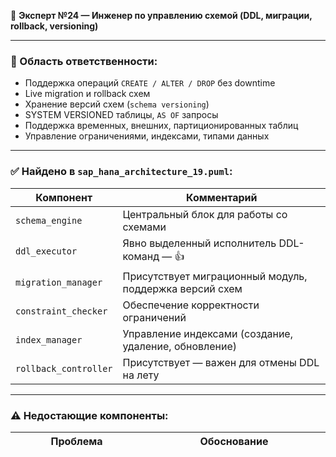 📐 **Эксперт №24 — Инженер по управлению схемой (DDL, миграции, rollback, versioning)**

---

### 🎯 Область ответственности:

* Поддержка операций `CREATE / ALTER / DROP` без downtime
* Live migration и rollback схем
* Хранение версий схем (`schema versioning`)
* SYSTEM VERSIONED таблицы, `AS OF` запросы
* Поддержка временных, внешних, партиционированных таблиц
* Управление ограничениями, индексами, типами данных

---

### ✅ Найдено в `sap_hana_architecture_19.puml`:

| Компонент             | Комментарий                                             |
| --------------------- | ------------------------------------------------------- |
| `schema_engine`       | Центральный блок для работы со схемами                  |
| `ddl_executor`        | Явно выделенный исполнитель DDL-команд — 👍             |
| `migration_manager`   | Присутствует миграционный модуль, поддержка версий схем |
| `constraint_checker`  | Обеспечение корректности ограничений                    |
| `index_manager`       | Управление индексами (создание, удаление, обновление)   |
| `rollback_controller` | Присутствует — важен для отмены DDL на лету             |

---

### ⚠️ Недостающие компоненты:

| Проблема                       | Обоснование                                                     |
| ------------------------------ | --------------------------------------------------------------- |
| ❌ Нет `schema_version_tracker` | Отслеживание версий схем не выделено как самостоятельный модуль |
| ❌ Нет `ddl_locker`             | Механизм блокировок на уровне схем при ALTER / DROP             |
| ❌ Нет `live_alter_engine`      | Online ALTER таблиц не выражен явно                             |
| ❌ Нет `asof_query_handler`     | Нет обработки `AS OF SYSTEM TIME` / VERSIONED queries           |
| ❌ Нет `temp_table_manager`     | Временные и временно-видимые таблицы не отображены              |

---

### 💯 Оценка: **80 / 100**

---

### 🔧 Рекомендации:

1. **Добавить `schema_version_tracker`** — независимый модуль versioned схем (semver, git-like)
2. **Добавить `ddl_locker`** — контроль параллельных DDL-операций
3. **Ввести `live_alter_engine`** — безостановочные изменения (добавление колонок, split partition)
4. **Добавить `asof_query_handler`** — поддержка временных запросов (`AS OF`, `FOR SYSTEM TIME`)
5. **Ввести `temp_table_manager`** — управление session-level и global временными таблицами

---

📐 **Вывод:** Архитектура включает продвинутую систему DDL и миграций, rollback и constraint-валидацию, но требует расширения для full versioned schema support и live alter с совместимостью SAP HANA.
